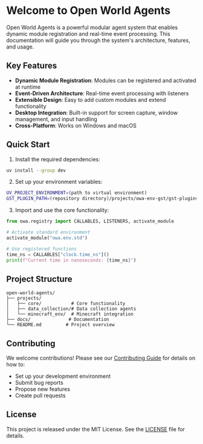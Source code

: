 # Welcome to Open World Agents

Open World Agents is a powerful modular agent system that enables dynamic module registration and real-time event processing. This documentation will guide you through the system's architecture, features, and usage.

## Key Features

- **Dynamic Module Registration**: Modules can be registered and activated at runtime
- **Event-Driven Architecture**: Real-time event processing with listeners
- **Extensible Design**: Easy to add custom modules and extend functionality
- **Desktop Integration**: Built-in support for screen capture, window management, and input handling
- **Cross-Platform**: Works on Windows and macOS

## Quick Start

1. Install the required dependencies:

```bash
uv install --group dev
```

2. Set up your environment variables:

```bash
UV_PROJECT_ENVIRONMENT=(path to virtual environment)
GST_PLUGIN_PATH=(repository directory)/projects/owa-env-gst/gst-plugins
```

3. Import and use the core functionality:

```python
from owa.registry import CALLABLES, LISTENERS, activate_module

# Activate standard environment
activate_module("owa.env.std")

# Use registered functions
time_ns = CALLABLES["clock.time_ns"]()
print(f"Current time in nanoseconds: {time_ns}")
```

## Project Structure

```
open-world-agents/
├── projects/
│   ├── core/           # Core functionality
│   ├── data_collection/# Data collection agents
│   └── minecraft_env/  # Minecraft integration
├── docs/              # Documentation
└── README.md         # Project overview
```

## Contributing

We welcome contributions! Please see our [Contributing Guide](contributing.md) for details on how to:

- Set up your development environment
- Submit bug reports
- Propose new features
- Create pull requests

## License

This project is released under the MIT License. See the [LICENSE](https://github.com/yourusername/open-world-agents/blob/main/LICENSE) file for details.
